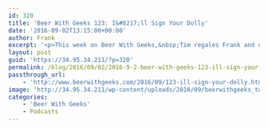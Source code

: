 ```yaml
---
id: 320
title: 'Beer With Geeks 123: I&#8217;ll Sign Your Dolly'
date: '2016-09-02T13:15:00+00:00'
author: Frank
excerpt: '<p>This week on Beer With Geeks,&nbsp;Tim regales Frank and our special geek panel with tales of his adventures at Boston Comic Con 2016. A very special thanks to good friends of the show Damon and Dan for joining us on this episode. Cheers!</p>'
layout: post
guid: 'https://34.95.34.211/?p=320'
permalink: /blog/2016/09/02/2016-9-2-beer-with-geeks-123-ill-sign-your-dolly/
passthrough_url:
    - 'http://www.beerwithgeeks.com/2016/09/123-ill-sign-your-dolly.html'
image: 'http://34.95.34.211/wp-content/uploads/2016/09/beerwithgeeks_twittercard.jpg'
categories:
    - 'Beer With Geeks'
    - Podcasts
---
```


<div class="
          image-block-outer-wrapper
          layout-caption-hidden
          design-layout-inline
          
          
          
        " data-test="image-block-inline-outer-wrapper"><figure class="
              sqs-block-image-figure
              intrinsic
            " style="max-width:250px;"><div class="image-block-wrapper" data-animation-override="" data-animation-role="image"><div class="sqs-image-shape-container-element
              
          
        
              has-aspect-ratio
            " style="
                position: relative;
                
                  padding-bottom:100%;
                
                overflow: hidden;
              "><noscript>![](https://images.squarespace-cdn.com/content/v1/5070e334e4b00907bc18faef/1471569485786-P4TL00T7NO7I7U6IOUUM/image-asset.jpeg)</noscript>![](https://images.squarespace-cdn.com/content/v1/5070e334e4b00907bc18faef/1471569485786-P4TL00T7NO7I7U6IOUUM/image-asset.jpeg)</div></div></figure></div>[This week on Beer With Geeks,](http://www.beerwithgeeks.com/2016/09/123-ill-sign-your-dolly.html) Tim regales Frank and our special geek panel with tales of his adventures at Boston Comic Con 2016. A very special thanks to good friends of the show Damon and Dan for joining us on this episode. Cheers!

<div class="sqs-audio-embed" data-author="Thought Bubble Audio" data-color-theme="dark" data-design-style="minimal" data-duration-in-ms="" data-mime-type="audio/mpeg" data-show-download="false" data-title="Beer With Geeks 123: I'll Sign Your Dolly" data-url="http://www.podtrac.com/pts/redirect.mp3/archive.org/download/BWG123/BWG123.mp3"></div>